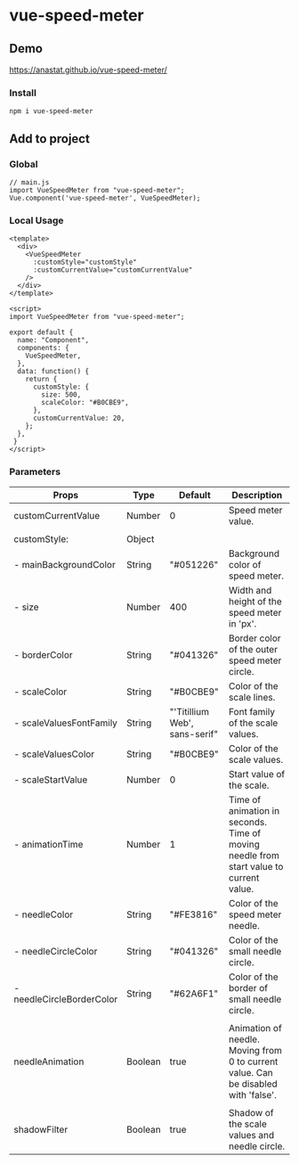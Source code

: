# vue-speed-meter

## Demo

https://anastat.github.io/vue-speed-meter/

### Install

```
npm i vue-speed-meter
```

## Add to project

### Global

```
// main.js
import VueSpeedMeter from "vue-speed-meter";
Vue.component('vue-speed-meter', VueSpeedMeter);
```

### Local Usage

```
<template>
  <div>
    <VueSpeedMeter
      :customStyle="customStyle"
      :customCurrentValue="customCurrentValue"
    />
  </div>
</template>

<script>
import VueSpeedMeter from "vue-speed-meter";

export default {
  name: "Component",
  components: {
    VueSpeedMeter,
  },
  data: function() {
    return {
      customStyle: {
        size: 500,
        scaleColor: "#B0CBE9",
      },
      customCurrentValue: 20,
    };
  },
 }
</script>
```

### Parameters

| Props                     | Type    | Default                       | Description                                                                            |
| ------------------------- | ------- | ----------------------------- | -------------------------------------------------------------------------------------- |
| customCurrentValue        | Number  | 0                             | Speed meter value.                                                                     |
|                           |         |                               |                                                                                        |
| customStyle:              | Object  |                               |                                                                                        |
| - mainBackgroundColor     | String  | "#051226"                     | Background color of speed meter.                                                       |
| - size                    | Number  | 400                           | Width and height of the speed meter in 'px'.                                           |
| - borderColor             | String  | "#041326"                     | Border color of the outer speed meter circle.                                          |
| - scaleColor              | String  | "#B0CBE9"                     | Color of the scale lines.                                                              |
| - scaleValuesFontFamily   | String  | "'Titillium Web', sans-serif" | Font family of the scale values.                                                       |
| - scaleValuesColor        | String  | "#B0CBE9"                     | Color of the scale values.                                                             |
| - scaleStartValue         | Number  | 0                             | Start value of the scale.                                                              |
| - animationTime           | Number  | 1                             | Time of animation in seconds. Time of moving needle from start value to current value. |
| - needleColor             | String  | "#FE3816"                     | Color of the speed meter needle.                                                       |
| - needleCircleColor       | String  | "#041326"                     | Color of the small needle circle.                                                      |
| - needleCircleBorderColor | String  | "#62A6F1"                     | Color of the border of small needle circle.                                            |
|                           |         |                               |                                                                                        |
| needleAnimation           | Boolean | true                          | Animation of needle. Moving from 0 to current value. Can be disabled with 'false'.     |
|                           |         |                               |                                                                                        |
| shadowFilter              | Boolean | true                          | Shadow of the scale values and needle circle.                                          |
